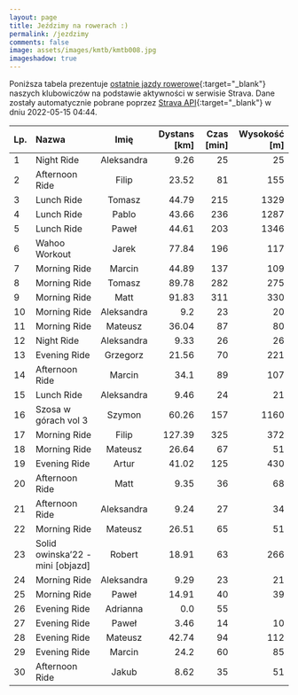 ```yaml
---
layout: page
title: Jeździmy na rowerach :)
permalink: /jezdzimy
comments: false
image: assets/images/kmtb/kmtb008.jpg
imageshadow: true
---
```


Poniższa tabela prezentuje [ostatnie jazdy rowerowe](https://www.strava.com/clubs/336381){:target="_blank"} naszych klubowiczów na podstawie aktywności w serwisie Strava. Dane zostały automatycznie pobrane poprzez [Strava API](https://developers.strava.com/docs/reference/#api-Clubs-getClubActivitiesById){:target="_blank"} w dniu 2022-05-15 04:44.

Lp. | Nazwa | Imię | Dystans [km] | Czas [min] | Wysokość [m]
:--- | :--- | :---: | ---: | ---: | ---:
1|Night Ride|Aleksandra|9.26|25|25
2|Afternoon Ride|Filip|23.52|81|155
3|Lunch Ride|Tomasz|44.79|215|1329
4|Lunch Ride|Pablo|43.66|236|1287
5|Lunch Ride |Paweł|44.61|203|1346
6|Wahoo Workout|Jarek|77.84|196|117
7|Morning Ride|Marcin|44.89|137|109
8|Morning Ride|Tomasz|89.78|282|275
9|Morning Ride|Matt|91.83|311|330
10|Morning Ride|Aleksandra|9.2|23|20
11|Morning Ride|Mateusz|36.04|87|80
12|Night Ride|Aleksandra|9.33|26|26
13|Evening Ride|Grzegorz|21.56|70|221
14|Afternoon Ride|Marcin|34.1|89|107
15|Lunch Ride|Aleksandra|9.46|24|21
16|Szosa w górach vol 3|Szymon|60.26|157|1160
17|Morning Ride|Filip|127.39|325|372
18|Morning Ride|Mateusz|26.64|67|51
19|Evening Ride|Artur|41.02|125|430
20|Afternoon Ride|Matt|9.35|36|68
21|Afternoon Ride|Aleksandra|9.24|27|34
22|Morning Ride|Mateusz|26.51|65|51
23|Solid owinska’22 - mini [objazd]|Robert|18.91|63|266
24|Morning Ride|Aleksandra|9.29|23|21
25|Morning Ride|Paweł|14.91|40|39
26|Evening Ride|Adrianna|0.0|55|
27|Evening Ride|Paweł|3.46|14|10
28|Evening Ride|Mateusz|42.74|94|112
29|Evening Ride|Marcin|24.2|60|85
30|Afternoon Ride|Jakub|8.62|35|51
